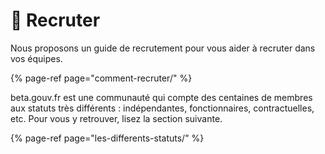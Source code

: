 # 🎯 Recruter

Nous proposons un guide de recrutement pour vous aider à recruter dans vos équipes.

{% page-ref page="comment-recruter/" %}

beta.gouv.fr est une communauté qui compte des centaines de membres aux statuts très différents : indépendantes, fonctionnaires, contractuelles, etc. Pour vous y retrouver, lisez la section suivante. 

{% page-ref page="les-differents-statuts/" %}





